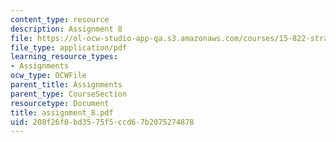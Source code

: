```yaml
---
content_type: resource
description: Assignment 8
file: https://ol-ocw-studio-app-qa.s3.amazonaws.com/courses/15-822-strategic-marketing-measurement-fall-2002/208f26f0bd3575f5ccd67b2075274878_assignment_8.pdf
file_type: application/pdf
learning_resource_types:
- Assignments
ocw_type: OCWFile
parent_title: Assignments
parent_type: CourseSection
resourcetype: Document
title: assignment_8.pdf
uid: 208f26f0-bd35-75f5-ccd6-7b2075274878
---
```

